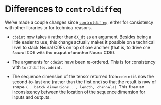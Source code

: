 # Differences to `controldiffeq`
We've made a couple changes since [`controldiffeq`](https://github.com/patrick-kidger/NeuralCDE/tree/master/controldiffeq), either for consistency with other libraries or for technical reasons.

- `cdeint` now takes `X` rather than `dX_dt` as an argument. Besides being a little easier to use, this change actually makes it possible on a technical level to stack Neural CDEs on top of one another (that is, to drive one Neural CDE with the output of another Neural CDE).

- The arguments for `cdeint` have been re-ordered. This is for consistency with `torchdiffeq.odeint`.

- The sequence dimension of the tensor returned from `cdeint` is now the second-to-last one (rather than the first one) so that the result is now of shape `(...batch dimensions..., length, channels)`. This fixes an inconsistency between the location of the sequence dimension for inputs and outputs.